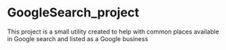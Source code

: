 # GoogleSearch_project
This project is a small utility created to help with common places available in Google search and listed as a Google business
